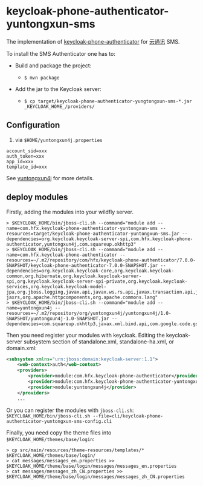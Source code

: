 # keycloak-phone-authenticator-yuntongxun-sms

The implementation of [keycloak-phone-authenticator](https://github.com/FX-HAO/keycloak-phone-authenticator) for 
[云通讯](http://www.yuntongxun.com/doc.html) SMS.

To install the SMS Authenticator one has to:

* Build and package the project:
  * `$ mvn package`

* Add the jar to the Keycloak server:
  * `$ cp target/keycloak-phone-authenticator-yungtongxun-sms-*.jar _KEYCLOAK_HOME_/providers/`

## Configuration

1. via `$HOME/yuntongxun4j.properties`  

```
account_sid=xxx
auth_token=xxx
app_id=xxx
template_id=xxx
```

See [yuntongxun4j](https://github.com/FX-HAO/yuntongxun4j) for more details.

## deploy modules

Firstly, adding the modules into your wildfly server.

```
> $KEYCLOAK_HOME/bin/jboss-cli.sh --command="module add --name=com.hfx.keycloak-phone-authenticator-yuntongxun-sms --resources=target/keycloak-phone-authenticator-yuntongxun-sms.jar --dependencies=org.keycloak.keycloak-server-spi,com.hfx.keycloak-phone-authenticator,yuntongxun4j,com.squareup.okhttp3"
> $KEYCLOAK_HOME/bin/jboss-cli.sh --command="module add --name=com.hfx.keycloak-phone-authenticator --resources=~/.m2/repository/com/hfx/keycloak-phone-authenticator/7.0.0-SNAPSHOT/keycloak-phone-authenticator-7.0.0-SNAPSHOT.jar --dependencies=org.keycloak.keycloak-core,org.keycloak.keycloak-common,org.hibernate,org.keycloak.keycloak-server-spi,org.keycloak.keycloak-server-spi-private,org.keycloak.keycloak-services,org.keycloak.keycloak-model-jpa,org.jboss.logging,javax.api,javax.ws.rs.api,javax.transaction.api,javax.persistence.api,org.jboss.resteasy.resteasy-jaxrs,org.apache.httpcomponents,org.apache.commons.lang"
> $KEYCLOAK_HOME/bin/jboss-cli.sh --command="module add --name=yuntongxun4j --resources=~/.m2/repository/org/yuntongxun4j/yuntongxun4j/1.0-SNAPSHOT/yuntongxun4j-1.0-SNAPSHOT.jar --dependencies=com.squareup.okhttp3,javax.xml.bind.api,com.google.code.gson"
```

Then you need register your modules with keycloak. Editing the keycloak-server subsystem section of standalone.xml, standalone-ha.xml, or domain.xml:

```xml
<subsystem xmlns="urn:jboss:domain:keycloak-server:1.1">
    <web-context>auth</web-context>
    <providers>
        <provider>module:com.hfx.keycloak-phone-authenticator</provider>
        <provider>module:com.hfx.keycloak-phone-authenticator-yuntongxun-sms</provider>
        <provider>module:yuntongxun4j</provider>
    </providers>
    ...
```

Or you can register the modules with `jboss-cli.sh`: `$KEYCLOAK_HOME/bin/jboss-cli.sh --file=cli/keycloak-phone-authenticator-yuntongxun-sms-config.cli `

Finally, you need copy the theme files into `$KEYCLOAK_HOME/themes/base/login`:
```
> cp src/main/resources/theme-resources/templates/* $KEYCLOAK_HOME/themes/base/login/
> cat messages/messages_en.properties >> $KEYCLOAK_HOME/theme/base/login/messages/messages_en.properties
> cat messages/messages_zh_CN.properties >> $KEYCLOAK_HOME/theme/base/login/messages/messages_zh_CN.properties
```
